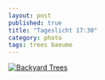 ```yaml
---
layout: post
published: true
title: "Tageslicht 17:30"
category: photo
tags: trees baeume
---
```


[![Backyard Trees](http://41.media.tumblr.com/5498c08b40c1379cc19319dd780b3da6/tumblr_nl0p6iVRzT1rive1ro1_500.jpg)](http://dr3wh0.tumblr.com/post/113288628799/tageslicht-17-30 "View on Tumblr")